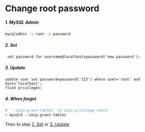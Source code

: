# Change root password

##### 1. MySQL Admin

```bash
mysqladmin -u root -p password 
```

##### 2. Set

```mysql
 set password for username@localhost=password('new password');
```

##### 3. Update

```mysql
update user set password=password('123') where user='root' and host='localhost'; 
flush privileges;
```

##### 4. When forgot

```bash
# `--skip-grant-tables` to skip privilege check
> mysqld --skip-grant-tables
```

Then to step [2. Set](#2-Set) or [3. Update](#3-Update)
